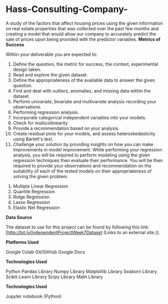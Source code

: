# Hass-Consulting-Company-
A study of the factors that affect housing prices using the given information on real estate properties that was collected over the past few months and creating a model that would allow our company to accurately predict the sale of prices upon being provided with the predictor variables.
**Metrics of Success**

Within your deliverable you are expected to:

1. Define the question, the metric for success, the context, experimental design taken.
2. Read and explore the given dataset.
3. Define the appropriateness of the available data to answer the given question.
4. Find and deal with outliers, anomalies, and missing data within the dataset.
5. Perform univariate, bivariate and multivariate analysis recording your observations.
6. Performing regression analysis.
7. Incorporate categorical independent variables into your models.
8. Check for multicollinearity
9. Provide a recommendation based on your analysis.
10. Create residual plots for your models, and assess heteroskedasticity using Barlett's test.
11. Challenge your solution by providing insights on how you can make improvements in model improvement. While performing your regression analysis, you will be required to perform modeling using the given regression techniques then evaluate their performance. You will be then required to provide your observations and recommendation on the suitability of each of the tested models on their appropriateness of solving the given problem.



1) Multiple Linear Regression
2) Quantile Regression
3) Ridge Regression
4) Lasso Regression
5) Elastic Net Regression


**Data Source**

The dataset to use for this project can be found by following this link: [http://bit.ly/IndependentProjectWeek7Dataset (Links to an external site.)].

**Platforms Used**

Google Colab
Git/GitHub
Google Docs

**Technologies Used**

Python
Pandas Library
Numpy Library
Matplotlib Library
Seaborn Library
Scikit-Learn Library
Scipy Library
Math Library

**Technologies Used**

Jupyter notebook (Python)
